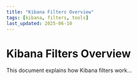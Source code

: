 ```yaml
---
title: "Kibana Filters Overview"
tags: [kibana, filters, tools]
last_updated: 2025-06-10
---
```


# Kibana Filters Overview

This document explains how Kibana filters work...


